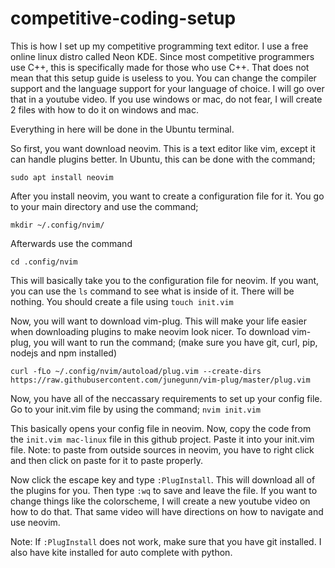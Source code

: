 # competitive-coding-setup
This is how I set up my competitive programming text editor. I use a free online linux distro called Neon KDE. Since most competitive programmers use C++, this is specifically made for those who use C++. That does not mean that this setup guide is useless to you. You can change the compiler support and the language support for your language of choice. I will go over that in a youtube video. If you use windows or mac, do not fear, I will create 2 files with how to do it on windows and mac. 

Everything in here will be done in the Ubuntu terminal.

So first, you want download neovim. This is a text editor like vim, except it can handle plugins better. In Ubuntu, this can be done with the command;

`sudo apt install neovim`

After you install neovim, you want to create a configuration file for it. You go to your main directory and use the command;

`mkdir ~/.config/nvim/`

Afterwards use the command 

`cd .config/nvim`

This will basically take you to the configuration file for neovim. If you want, you can use the `ls` command to see what is inside of it. There will be nothing. You should create a file using 
`touch init.vim`

Now, you will want to download vim-plug. This will make your life easier when downloading plugins to make neovim look nicer. To download vim-plug, you will want to run the command; (make sure you have git, curl, pip, nodejs and npm installed)

`curl -fLo ~/.config/nvim/autoload/plug.vim --create-dirs https://raw.githubusercontent.com/junegunn/vim-plug/master/plug.vim`

Now, you have all of the neccassary requirements to set up your config file. Go to your init.vim file by using the command;
`nvim init.vim`

This basically opens your config file in neovim. Now, copy the code from the `init.vim mac-linux` file in this github project. Paste it into your init.vim file. 
Note: to paste from outside sources in neovim, you have to right click and then click on paste for it to paste properly.

Now click the escape key and type `:PlugInstall`. This will download all of the plugins for you. Then type `:wq` to save and leave the file. 
If you want to change things like the colorscheme, I will create a new youtube video on how to do that. That same video will have directions on how to 
navigate and use neovim.

Note: If `:PlugInstall` does not work, make sure that you have git installed. I also have kite installed for auto complete with python.
